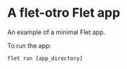 # A flet-otro Flet app

An example of a minimal Flet app.

To run the app:

```
flet run [app_directory]
```
